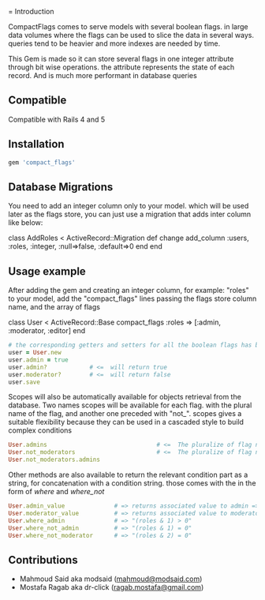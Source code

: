 = Introduction

CompactFlags comes to serve models with several boolean flags. in large data volumes where the flags can be used to slice the data in several ways. queries tend to be heavier and more indexes are needed by time.

This Gem is made so it can store several flags in one integer attribute through bit wise operations. the attribute represents the state of each record. And is much more performant in database queries

## Compatible

  Compatible with Rails 4 and 5

## Installation

  ```ruby
  gem 'compact_flags'

  ```

## Database Migrations

You need to add an integer column only to your model. which will be used later as the flags store, you can just use a migration that adds inter column like below:

  class AddRoles < ActiveRecord::Migration
    def change
      add_column :users, :roles, :integer, :null=>false, :default=>0
    end
  end


## Usage example

After adding the gem and creating an integer column, for example: "roles" to your model, add the "compact_flags" lines passing the flags store column name, and the array of flags

  class User < ActiveRecord::Base
    compact_flags :roles  => [:admin, :moderator, :editor]
  end

  ```ruby
  # the corresponding getters and setters for all the boolean flags has been created
  user = User.new
  user.admin = true
  user.admin?            # <=  will return true
  user.moderator?        # <=  will return false
  user.save
  ```

Scopes will also be automatically available for objects retrieval from the database.
Two names scopes will be available for each flag. with the plural name of the flag, and another one
preceded with "not_".
scopes gives a suitable flexibility because they can be used in a cascaded style to build complex conditions

  ```ruby
  User.admins                               # <=  The pluralize of flag name
  User.not_moderators                       # <=  The pluralize of flag name with 'not_'
  User.not_moderators.admins
  ```

Other methods are also available to return the relevant condition part as a string, for concatenation with a condition string. those comes with the in the form of _where_ and _where_not_

  ```ruby
  User.admin_value              # => returns associated value to admin => 1
  User.moderator_value          # => returns associated value to moderator => 2
  User.where_admin              # => "(roles & 1) > 0"
  User.where_not_admin          # => "(roles & 1) = 0"
  User.where_not_moderator      # => "(roles & 2) = 0"
  ```

## Contributions

* Mahmoud Said aka modsaid (mahmoud@modsaid.com)
* Mostafa Ragab aka dr-click (ragab.mostafa@gmail.com)
